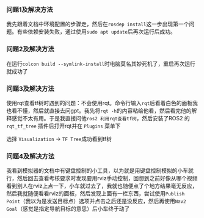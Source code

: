### 问题1及解决方法

我先跟着文档中环境配置的步骤走，然后在`rosdep install`这一步出现第一个问题。有些依赖安装失败，通过使用`sudo apt update`后再次运行后成功。

### 问题2及解决方法

在运行`colcon build --symlink-install`时电脑莫名其妙死机了，重启再次运行就成功了

### 问题3及解决方法

使用rqt查看tf树时遇到的问题：不会使用rqt。命令行输入`rqt`后看着白色的面板我也看不懂，然后就直接去问gpt。我先将`rqt -h`的内容粘给他看，然后看完他的解释感觉不太有用。于是我直接问他`ros2 利用rqt查看tf树`，然后安装了ROS2 的 `rqt_tf_tree` 插件后打开rqt并在 `Plugins` 菜单下

选择 `Visualization` → `TF Tree`成功看到tf树

### 问题4及解决方法

我看到模拟器的文档中有键盘控制的小工具，以为就是用键盘控制模拟的小车就行，然后回去查看考核要求时发现要用rviz手动控制，回想到之前好像从哪个视频看到别人在rviz上点一下，小车就过去了，我就也随便点了个地方结果毫无反应，然后我就随便看看rviz的面板，然后发现上面有一栏东西，尝试使用`Publish Point`（我以为是发送目标点）选项并点击之后还是没反应，然后再使用`Nav2 Goal`（感觉是指定导航目标的意思）后小车终于动了